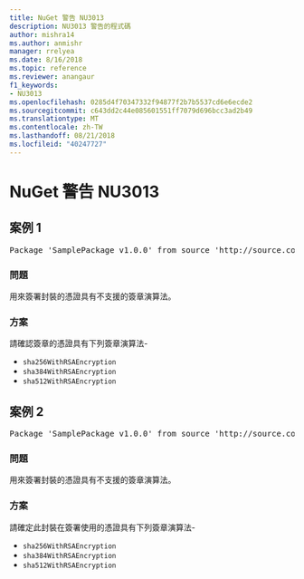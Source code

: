 ```yaml
---
title: NuGet 警告 NU3013
description: NU3013 警告的程式碼
author: mishra14
ms.author: anmishr
manager: rrelyea
ms.date: 8/16/2018
ms.topic: reference
ms.reviewer: anangaur
f1_keywords:
- NU3013
ms.openlocfilehash: 0285d4f70347332f94877f2b7b5537cd6e6ecde2
ms.sourcegitcommit: c643dd2c44e085601551ff7079d696bcc3ad2b49
ms.translationtype: MT
ms.contentlocale: zh-TW
ms.lasthandoff: 08/21/2018
ms.locfileid: "40247727"
---
```

# <a name="nuget-warning-nu3013"></a>NuGet 警告 NU3013

## <a name="scenario-1"></a>案例 1

<pre>Package 'SamplePackage v1.0.0' from source 'http://source.com/index.json': The signing certificate has an unsupported signature algorithm.</pre>

### <a name="issue"></a>問題

用來簽署封裝的憑證具有不支援的簽章演算法。


### <a name="solution"></a>方案

請確認簽章的憑證具有下列簽章演算法- 
* `sha256WithRSAEncryption`
* `sha384WithRSAEncryption`
* `sha512WithRSAEncryption`



## <a name="scenario-2"></a>案例 2

<pre>Package 'SamplePackage v1.0.0' from source 'http://source.com/index.json': The primary signature's certificate has an unsupported signature algorithm.</pre>

### <a name="issue"></a>問題

用來簽署封裝的憑證具有不支援的簽章演算法。


### <a name="solution"></a>方案

請確定此封裝在簽署使用的憑證具有下列簽章演算法- 
* `sha256WithRSAEncryption`
* `sha384WithRSAEncryption`
* `sha512WithRSAEncryption`


